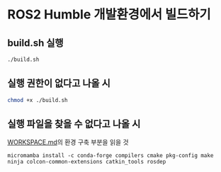 # ROS2 Humble 개발환경에서 빌드하기

## build.sh 실행
```bash
./build.sh
```

## 실행 권한이 없다고 나올 시
```bash
chmod +x ./build.sh
```

## 실행 파일을 찾을 수 없다고 나올 시
[WORKSPACE.md](WORKSPACE.md)의 환경 구축 부분을 읽을 것
```
micromamba install -c conda-forge compilers cmake pkg-config make ninja colcon-common-extensions catkin_tools rosdep
```
